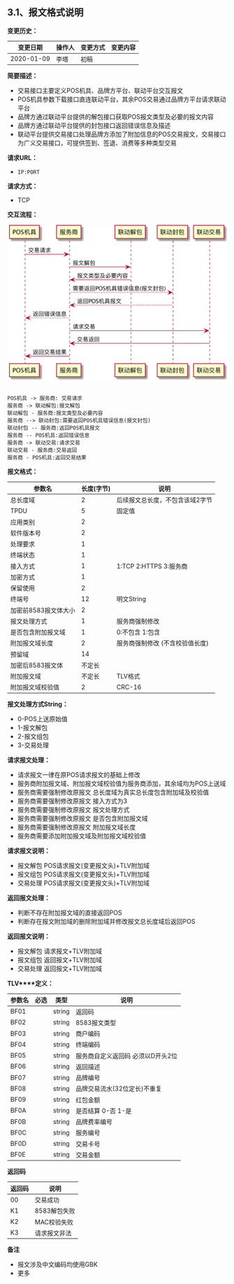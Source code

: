 ## 3.1、报文格式说明

**变更历史：** 

| **变更日期** | **操作人** | **变更方式** | **变更内容** |
| ------------ | ---------- | ------------ | ------------ |
| 2020-01-09   | 李塔       | 初稿         |              |

**简要描述：** 

- 交易接口主要定义POS机具、品牌方平台、联动平台交互报文
- POS机具参数下载接口直连联动平台，其余POS交易通过品牌方平台请求联动平台
- 品牌方通过联动平台提供的解包接口获取POS报文类型及必要的报文内容
- 品牌方通过联动平台提供的封包接口返回错误信息及描述
- 联动平台提供交易接口处理品牌方添加了附加信息的POS交易报文，交易接口为广义交易接口，可提供签到、签退、消费等多种类型交易

**请求URL：** 

- `IP:PORT`

**请求方式：**

- TCP

**交互流程：**

![联动解包时序图](https://raw.githubusercontent.com/umfapi/openplat/master/3、大POS交易/联动解包时序图.png)

```sequence

POS机具 -> 服务商: 交易请求
服务商 -> 联动解包:报文解包
联动解包 - 服务商:报文类型及必要内容
服务商 --> 联动封包:需要返回POS机具错误信息(报文封包)
联动封包 -- 服务商:返回POS机具报文
服务商 -- POS机具:返回错误信息
服务商 -> 联动交易:请求交易
联动交易 - 服务商:交易返回
服务商 - POS机具:返回交易结果
```



**报文格式：**

| **参数名**           | **长度(字节)** | **说明**                          |
| -------------------- | ------------------------------ | --------------------------------- |
| 总长度域             | 2                              | 后续报文总长度，不包含该域2字节   |
| TPDU                 | 5                              | 固定值                            |
| 应用类别             | 2                              |                                   |
| 软件版本号           | 2                              |                                   |
| 处理要求             | 1                              |                                   |
| 终端状态             | 1                              |                                   |
| 接入方式             | 1                              | 1:TCP 2:HTTPS 3:服务商            |
| 加密方式             | 1                              |                                   |
| 保留使用             | 2                              |                                   |
| 终端号               | 12                             | 明文String                        |
| 加密前8583报文体大小 | 2                              |                                   |
| 报文处理方式         | 1                              | 服务商强制修改                    |
| 是否包含附加报文域   | 1                              | 0:不包含 1:包含                   |
| 附加报文域长度       | 2                              | 服务商强制修改   (不含校验值长度) |
| 预留域               | 14                             |                                   |
| 加密后8583报文体     | 不定长                         |                                   |
| 附加报文域           | 不定长                         | TLV格式                           |
| 附加报文域校验值     | 2                              | CRC-16                            |

**报文处理方式String：** 

- 0-POS上送原始值
- 1-报文解包
- 2-报文组包
- 3-交易处理

**请求报文处理：** 

- 请求报文一律在原POS请求报文的基础上修改
- 服务商附加报文域、附加报文域校验值为服务商添加，其余域均为POS上送域
- 服务商需要强制修改原报文 总长度域为真实总长度包含附加域及校验值
- 服务商需要强制修改原报文 接入方式为3
- 服务商需要强制修改原报文 报文处理方式
- 服务商需要强制修改原报文 是否包含附加报文域
- 服务商需要强制修改原报文 附加报文域长度
- 服务商需要添加附加报文域及附加报文域校验值

**请求报文说明：** 

- 报文解包 POS请求报文(变更报文头)+TLV附加域
- 报文组包 POS请求报文(变更报文头)+TLV附加域
- 交易处理 POS请求报文(变更报文头)+TLV附加域

**返回报文处理：** 

- 判断不存在附加报文域的直接返回POS
- 判断存在报文附加域的删除附加域并修改报文总长度域后返回POS

**返回报文说明：** 

- 报文解包 请求报文+TLV附加域
- 报文组包 返回报文+TLV附加域
- 交易处理 返回报文+TLV附加域

**TLV****定义：** 

| **参数名** | **必选** | **类型** | **说明**                          |
| ---------- | ------------ | -------- | --------------------------------- |
| BF01       |              | string   | 返回码                            |
| BF02       |              | string   | 8583报文类型                      |
| BF03       |              | string   | 商户编码                          |
| BF04       |              | string   | 终端编码                          |
| BF05       |              | string   | 服务商自定义返回码 必须以D开头2位 |
| BF06       |              | string   | 返回描述                          |
| BF07       |              | string   | 品牌编号                          |
| BF08       |              | string   | 品牌交易流水(32位定长)不重复      |
| BF09       |              | string   | 红包金额                          |
| BF0A       |              | string   | 是否结算   0-否 1-是              |
| BF0B       |              | string   | 品牌费率编号                      |
| BF0C       |              | string   | 服务编号                          |
| BF0D       |              | string   | 交易卡号                          |
| BF0E       |              | string   | 交易金额                          |

**返回码** 

| **返回码** | **说明**     |
| -------------- | ------------ |
| 00             | 交易成功     |
| K1             | 8583解包失败 |
| K2             | MAC校验失败  |
| K3             | 请求报文非法 |

**备注** 

- 报文涉及中文编码均使用GBK
- 更多